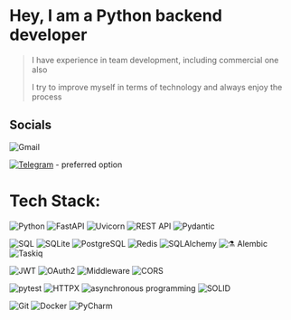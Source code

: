 # **Hey, I am a Python backend developer**
> I have experience in team development, including commercial one also
> 
> I try to improve myself in terms of technology and always enjoy the process
###
###
## Socials 
<a href="mailto:rumyantsev1m0s1@gmail.com" style="text-decoration: none;">
  <img src="https://img.shields.io/badge/Gmail-BB001B?style=for-the-badge&logo=gmail&logoColor=white" alt="Gmail">
</a>

[![Telegram](https://img.shields.io/badge/Telegram-%230077B5.svg?logo=Telegram&logoColor=white)](https://t.me/Hspu1) - preferred option


# Tech Stack:

<img src="https://img.shields.io/badge/Python-3776AB?style=for-the-badge&logo=python&logoColor=white" alt="Python"> <img src="https://img.shields.io/badge/FastAPI-006357?style=for-the-badge&logo=fastapi&logoColor=white" alt="FastAPI"> <img src="https://img.shields.io/badge/Uvicorn-6E40C9?style=for-the-badge&logo=uvicorn&logoColor=white" alt="Uvicorn"> <img src="https://img.shields.io/badge/REST_API-FF6F00?style=for-the-badge&logo=rest&logoColor=white" alt="REST API"> <img src="https://img.shields.io/badge/Pydantic-E92063?style=for-the-badge&logo=pydantic&logoColor=white" alt="Pydantic"> 

<img src="https://img.shields.io/badge/SQL-4169E1?style=for-the-badge&logo=postgresql&logoColor=white" alt="SQL"> <img src="https://img.shields.io/badge/SQLite-003B57?style=for-the-badge&logo=sqlite&logoColor=white" alt="SQLite"> <img src="https://img.shields.io/badge/PostgreSQL-4169E1?style=for-the-badge&logo=postgresql&logoColor=white" alt="PostgreSQL"> <img src="https://img.shields.io/badge/Redis-DC382D?style=for-the-badge&logo=redis&logoColor=white" alt="Redis">
<img src="https://img.shields.io/badge/SQLAlchemy-D71F00?style=for-the-badge&logo=sqlalchemy&logoColor=white" alt="SQLAlchemy"> <img src="https://img.shields.io/badge/⚗ Alembic-00A98F?style=for-the-badge&logo=alembic&logoColor=white" alt="⚗ Alembic"> 
<img src="https://img.shields.io/badge/Taskiq-DC382D?style=for-the-badge&logo=taskiq&logoColor=FF0000&labelColor=white" alt="Taskiq">

<img src="https://img.shields.io/badge/JWT-000000?style=for-the-badge&logo=jsonwebtokens&logoColor=white" alt="JWT"> <img src="https://img.shields.io/badge/OAuth2-D71F00?style=for-the-badge&logo=oauth&logoColor=white" alt="OAuth2"> <img src="https://img.shields.io/badge/Middleware-FF6F00?style=for-the-badge&logo=settings&logoColor=white" alt="Middleware"> <img src="https://img.shields.io/badge/CORS-6c757d?style=for-the-badge&logo=cors&logoColor=white" alt="CORS">

<img src="https://img.shields.io/badge/pytest-2496ED?style=for-the-badge&logo=pytest&logoColor=white" alt="pytest"> <img src="https://img.shields.io/badge/HTTPX-00A98F?style=for-the-badge&logo=httpie&logoColor=white" alt="HTTPX">
<img src="https://img.shields.io/badge/asynchronous programming-E92063?style=for-the-badge&logo=asyncapi&logoColor=white" alt="asynchronous programming"> <img src="https://img.shields.io/badge/SOLID-6E40C9?style=for-the-badge&logo=solid&logoColor=white" alt="SOLID">

<img src="https://img.shields.io/badge/Git-F05032?style=for-the-badge&logo=git&logoColor=white" alt="Git"> <img src="https://img.shields.io/badge/Docker-2496ED?style=for-the-badge&logo=docker&logoColor=white" alt="Docker"> <img src="https://img.shields.io/badge/PyCharm-000000?style=for-the-badge&logo=pycharm&logoColor=white" alt="PyCharm">
